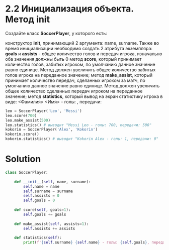 # 2.2 Инициализация объекта. Метод init

Создайте класс **SoccerPlayer**, у которого есть:

конструктор **__init__**, принимающий 2 аргумента: name, surname. Также во время инициализации необходимо создать 2
атрибута экземпляра: **goals** и **assists** - общее количество голов и передач игрока, изначально оба значения должны
быть 0
метод **score**, который принимает количество голов, забитых игроком, по умолчанию данное значение равно единице. Метод
должен увеличить общее количество забитых голов игрока на переданное значение;
метод **make_assist**, который принимает количество передач, сделанных игроком за матч, по умолчанию данное значение
равно единице. Метод должен увеличить общее количество сделанных передач игроком на переданное значение;
метод **statistics**, который вывод на экран статистику игрока в виде:
<Фамилия> <Имя> - голы: <goals>, передачи: <assists>

```python
leo = SoccerPlayer('Leo', 'Messi')
leo.score(700)
leo.make_assist(500)
leo.statistics() # выводит "Messi Leo - голы: 700, передачи: 500"
kokorin = SoccerPlayer('Alex', 'Kokorin')
kokorin.score()
kokorin.statistics() # выводит "Kokorin Alex - голы: 1, передачи: 0"
```

# Solution

```python
class SoccerPlayer:
    
    def __init__(self, name, surname):
        self.name = name
        self.surname = surname
        self.assists = 0
        self.goals = 0
        
    def score(self, goals=1):
        self.goals += goals
    
    def make_assist(self, assists=1):
        self.assists += assists
    
    def statistics(self):
        print(f'{self.surname} {self.name} - голы: {self.goals}, передачи: {self.assists}')
```


